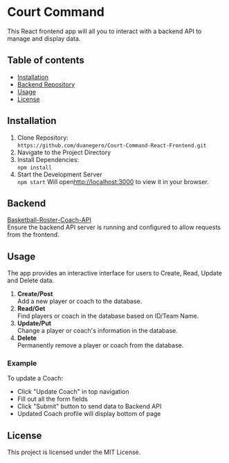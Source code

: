 # Court Command

This React frontend app will all you to interact with a backend API to manage and display data.

## Table of contents

- [Installation](#installation)
- [Backend Repository](#backend)
- [Usage](#usage)
- [License](#license)

## Installation

1. Clone Repository:<br>
   `https://github.com/duanegero/Court-Command-React-Frontend.git`
2. Navigate to the Project Directory<br>
3. Install Dependencies:<br>
   `npm install`
4. Start the Development Server<br>
   `npm start`
   Will open[http://localhost:3000](http://localhost:3000) to view it in your browser.

## Backend

[Basketball-Roster-Coach-API](https://github.com/duanegero/Basketball-Roster-Coach-API.git)<br>
Ensure the backend API server is running and configured to allow requests from the frontend.<br>

## Usage

The app provides an interactive interface for users to Create, Read, Update and Delete data.<br>

1. **Create/Post**<br>
   Add a new player or coach to the database.
2. **Read/Get**<br>
   Find players or coach in the database based on ID/Team Name.
3. **Update/Put**<br>
   Change a player or coach's information in the database.
4. **Delete**<br>
   Permanently remove a player or coach from the database.

### Example

To update a Coach:

- Click "Update Coach" in top navigation
- Fill out all the form fields
- Click "Submit" button to send data to Backend API
- Updated Coach profile will display bottom of page

## License

This project is licensed under the MIT License.
